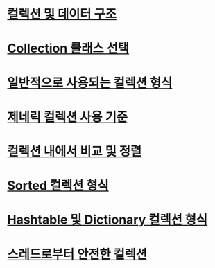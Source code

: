 # [컬렉션 및 데이터 구조](index.md)
# [Collection 클래스 선택](selecting-a-collection-class.md)
# [일반적으로 사용되는 컬렉션 형식](commonly-used-collection-types.md)
# [제네릭 컬렉션 사용 기준](when-to-use-generic-collections.md)
# [컬렉션 내에서 비교 및 정렬](comparisons-and-sorts-within-collections.md)
# [Sorted 컬렉션 형식](sorted-collection-types.md)
# [Hashtable 및 Dictionary 컬렉션 형식](hashtable-and-dictionary-collection-types.md)
# [스레드로부터 안전한 컬렉션](thread-safe/)